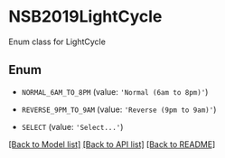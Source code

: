 # NSB2019LightCycle

Enum class for LightCycle

## Enum

* `NORMAL_6AM_TO_8PM` (value: `'Normal (6am to 8pm)'`)

* `REVERSE_9PM_TO_9AM` (value: `'Reverse (9pm to 9am)'`)

* `SELECT` (value: `'Select...'`)

[[Back to Model list]](../README.md#documentation-for-models) [[Back to API list]](../README.md#documentation-for-api-endpoints) [[Back to README]](../README.md)


